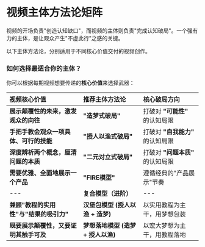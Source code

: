 # 视频主体方法论矩阵

视频的开场负责"创造认知缺口"，而视频的主体则负责"完成认知破局"。一个强有力的主体，是让观众产生"不虚此行"之感的关键。

以下主体方法论，分别适用于不同核心价值交付的视频创作。

### **如何选择最适合你的主体？**

你可以根据每期视频想要传递的**核心价值**来选择武器：

| 视频核心价值 | 推荐主体方法论 | 核心破局方向 |
| :--- | :--- | :--- |
| **展示颠覆性的未来，激发观众的向往** | **"造梦式破局"** | 打破对 **"可能性"** 的认知局限 |
| **手把手教会观众一项具体、可行的技能** | **"授人以渔式破局"** | 打破对 **"自我能力"** 的认知局限 |
| **深度辨析两个概念，厘清问题的本质** | **"二元对立式破局"** | 打破对 **"问题本质"** 的认知局限 |
| **需要优雅、全面地展示一个产品** | **"FIRE模型"** | 遵循经典的"产品展示"节奏 |
| --- | **复合模型（进阶）** | --- |
| **兼顾"教程的实用性"与"结果的吸引力"** | **汉堡包模型 (授人以渔 + 造梦)** | 以实用教程为主干，用梦想包装 |
| **既要展示颠覆性，又要证明其触手可及**| **梦想落地模型 (造梦 + 授人以渔)** | 以宏大梦想为主干，用教程落地 | 
